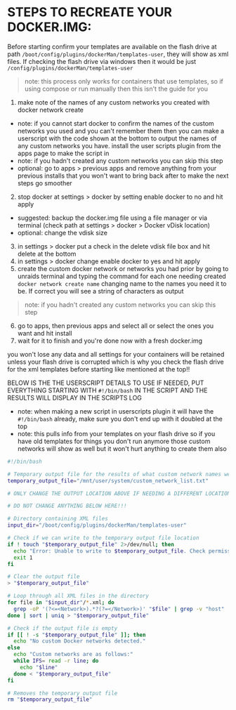 # STEPS TO RECREATE YOUR DOCKER.IMG:
 
Before starting confirm your templates are available on the flash drive at path `/boot/config/plugins/dockerMan/templates-user`, they will show as xml files.
If checking the flash drive via windows then it would be just `/config/plugins/dockerMan/templates-user`
  > note: this process only works for containers that use templates, so if using compose or run manually then this isn't the guide for you
 
1. make note of the names of any custom networks you created with docker network create
  - note: if you cannot start docker to confirm the names of the custom networks you used and you can't remember them then you can make a userscript with 
    the code shown at the bottom to output the names of any custom networks you have. install the user scripts plugin from the apps page to make the script in
  - note: if you hadn't created any custom networks you can skip this step
  - optional: go to apps > previous apps and remove anything from your previous installs that you won't want to bring back after to make the next steps go smoother
2. stop docker at settings > docker by setting enable docker to no and hit apply
  - suggested: backup the docker.img file using a file manager or via terminal (check path at settings > docker > Docker vDisk location)
  - optional: change the vdisk size
3. in settings > docker put a check in the delete vdisk file box and hit delete at the bottom
4. in settings > docker change enable docker to yes and hit apply
5. create the custom docker network or networks you had prior by going to unraids terminal and typing the command for each one needing created `docker network create name` changing name to the names you need it to be. If correct you will see a string of characters as output
  > note: if you hadn't created any custom networks you can skip this step
6. go to apps, then previous apps and select all or select the ones you want and hit install
7. wait for it to finish and you're done now with a fresh docker.img

you won't lose any data and all settings for your containers will be retained unless your flash drive is corrupted which is why you check the flash 
drive for the xml templates before starting like mentioned at the top!!
 
BELOW IS THE THE USERSCRIPT DETAILS TO USE IF NEEDED, PUT EVERYTHING STARTING WITH `#!/bin/bash` IN THE SCRIPT AND THE RESULTS WILL DISPLAY IN THE 
SCRIPTS LOG
  - note: when making a new script in userscripts plugin it will have the `#!/bin/bash` already, make sure you don't end up with it doubled at the top
  - note: this pulls info from your templates on your flash drive so if you have old templates for things you don't run anymore those custom networks will show as well but it
    won't hurt anything to create them also
 
```bash
#!/bin/bash

# Temporary output file for the results of what custom network names were in use
temporary_output_file="/mnt/user/system/custom_network_list.txt"

# ONLY CHANGE THE OUTPUT LOCATION ABOVE IF NEEDING A DIFFERENT LOCATION. THE FILE IS DELETED AUTOMATICALLY AT THE END OF THE SCRIPT

# DO NOT CHANGE ANYTHING BELOW HERE!!!

# Directory containing XML files
input_dir="/boot/config/plugins/dockerMan/templates-user"

# Check if we can write to the temporary output file location
if ! touch "$temporary_output_file" 2>/dev/null; then
  echo "Error: Unable to write to $temporary_output_file. Check permissions, check if system share exists and what it's settings are."
  exit 1
fi

# Clear the output file
> "$temporary_output_file"

# Loop through all XML files in the directory
for file in "$input_dir"/*.xml; do
  grep -oP '(?<=<Network>).*?(?=</Network>)' "$file" | grep -v "host" | grep -v "none" | grep -v "bridge" | grep -v "^br" | grep -v "^eth" | grep -v "^wg" | grep -v "container:"
done | sort | uniq > "$temporary_output_file"

# Check if the output file is empty
if [[ ! -s "$temporary_output_file" ]]; then
  echo "No custom Docker networks detected."
else
  echo "Custom networks are as follows:"
  while IFS= read -r line; do
    echo "$line"
  done < "$temporary_output_file"
fi

# Removes the temporary output file
rm "$temporary_output_file"
```
